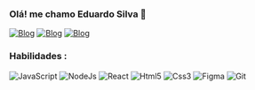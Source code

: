 ### Olá! me chamo Eduardo Silva 👋

[![Blog](https://img.shields.io/badge/LinkedIn-0077B5?style=for-the-badge&logo=linkedin&logoColor=white)](https://www.linkedin.com/in/eduardo-silva-7aa938264/)
[![Blog](https://img.shields.io/badge/GitHub-100000?style=for-the-badge&logo=github&logoColor=white)](https://github.com/Edufusiondev)
[![Blog](https://img.shields.io/badge/Twitter-1DA1F2?style=for-the-badge&logo=twitter&logoColor=white)](https://twitter.com/silva_eduardo19)

### Habilidades :

<div>
    <img align="center" alt="JavaScript" src="https://img.shields.io/badge/JavaScript-F7DF1E?style=for-the-badge&logo=javascript&logoColor=black">
    <img align="center" alt="NodeJs" src="https://img.shields.io/badge/Node.js-43853D?style=for-the-badge&logo=node.js&logoColor=white">
    <img align="center" alt="React" src="https://img.shields.io/badge/React-20232A?style=for-the-badge&logo=react&logoColor=61DAFB">
    <img align="center" alt="Html5" src="https://img.shields.io/badge/HTML5-E34F26?style=for-the-badge&logo=html5&logoColor=white">
    <img align="center" alt="Css3" src="https://img.shields.io/badge/CSS3-1572B6?style=for-the-badge&logo=css3&logoColor=white">
    <img align="center" alt="Figma" src="https://img.shields.io/badge/Figma-F24E1E?style=for-the-badge&logo=figma&logoColor=white">
    <img align="center" alt="Git" src="https://img.shields.io/badge/GIT-E44C30?style=for-the-badge&logo=git&logoColor=white">
</div>
